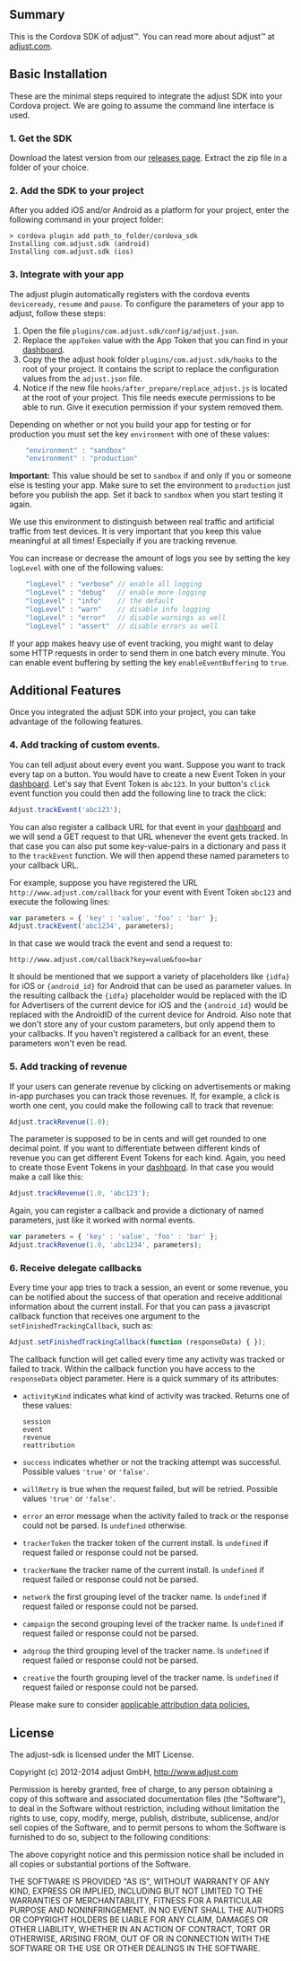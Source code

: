 ## Summary

This is the Cordova SDK of adjust™. You can read more about adjust™ at
[adjust.com].

## Basic Installation

These are the minimal steps required to integrate the adjust SDK into your
Cordova project. We are going to assume the command line interface is used.

### 1. Get the SDK

Download the latest version from our [releases page][releases]. Extract the
zip file in a folder of your choice.

### 2. Add the SDK to your project

After you added iOS and/or Android as a platform for your project, enter the
following command in your project folder:

```
> cordova plugin add path_to_folder/cordova_sdk
Installing com.adjust.sdk (android)
Installing com.adjust.sdk (ios)
```

### 3. Integrate with your app

The adjust plugin automatically registers with the cordova events `deviceready`, `resume` and `pause`.
To configure the parameters of your app to adjust, follow these steps:

1. Open the file `plugins/com.adjust.sdk/config/adjust.json`.
2. Replace the  `appToken` value with  the App Token that you can find in your [dashboard].
3. Copy the the adjust hook folder `plugins/com.adjust.sdk/hooks` to the root of your project. It contains the script to replace the configuration values from the `adjust.json` file.
4. Notice if the new file `hooks/after_prepare/replace_adjust.js` is located at the root of your project. This file needs execute permissions to be able to run. Give it execution permission if your system removed them.

Depending on whether or not you build your app for testing or for production
you must set the key `environment` with one of these values:

```javascript
    "environment" : "sandbox"
    "environment" : "production"
```

**Important:** This value should be set to `sandbox` if and only if you or
someone else is testing your app. Make sure to set the environment to
`production` just before you publish the app. Set it back to `sandbox` when you
start testing it again.

We use this environment to distinguish between real traffic and artificial
traffic from test devices. It is very important that you keep this value
meaningful at all times! Especially if you are tracking revenue.

You can increase or decrease the amount of logs you see by setting the key
`logLevel` with one of the following values:

```javascript
    "logLevel" : "verbose" // enable all logging
    "logLevel" : "debug"   // enable more logging
    "logLevel" : "info"    // the default
    "logLevel" : "warn"    // disable info logging
    "logLevel" : "error"   // disable warnings as well
    "logLevel" : "assert"  // disable errors as well
```

If your app makes heavy use of event tracking, you might want to delay some
HTTP requests in order to send them in one batch every minute. You can enable
event buffering by setting the key `enableEventBuffering` to `true`.

## Additional Features

Once you integrated the adjust SDK into your project, you can take advantage of
the following features.

### 4. Add tracking of custom events.

You can tell adjust about every event you want. Suppose you want to track every
tap on a button. You would have to create a new Event Token in your
[dashboard]. Let's say that Event Token is `abc123`. In your button's `click`
event function you could then add the following line to track the click:

```javascript
Adjust.trackEvent('abc123');
```

You can also register a callback URL for that event in your [dashboard] and we
will send a GET request to that URL whenever the event gets tracked. In that
case you can also put some key-value-pairs in a dictionary and pass it to the
`trackEvent` function. We will then append these named parameters to your
callback URL.

For example, suppose you have registered the URL
`http://www.adjust.com/callback` for your event with Event Token `abc123` and
execute the following lines:

```javascript
var parameters = { 'key' : 'value', 'foo' : 'bar' };
Adjust.trackEvent('abc1234', parameters);
```

In that case we would track the event and send a request to:

```
http://www.adjust.com/callback?key=value&foo=bar
```

It should be mentioned that we support a variety of placeholders like `{idfa}`
for iOS or `{android_id}` for Android that can be used as parameter values.  In
the resulting callback the `{idfa}` placeholder would be replaced with the ID
for Advertisers of the current device for iOS and the `{android_id}` would be
replaced with the AndroidID of the current device for Android. Also note that
we don't store any of your custom parameters, but only append them to your
callbacks.  If you haven't registered a callback for an event, these parameters
won't even be read.

### 5. Add tracking of revenue

If your users can generate revenue by clicking on advertisements or making
in-app purchases you can track those revenues. If, for example, a click is
worth one cent, you could make the following call to track that revenue:

```javascript
Adjust.trackRevenue(1.0);
```

The parameter is supposed to be in cents and will get rounded to one decimal
point. If you want to differentiate between different kinds of revenue you can
get different Event Tokens for each kind. Again, you need to create those Event
Tokens in your [dashboard]. In that case you would make a call like this:

```javascript
Adjust.trackRevenue(1.0, 'abc123');
```

Again, you can register a callback and provide a dictionary of named
parameters, just like it worked with normal events.

```javascript
var parameters = { 'key' : 'value', 'foo' : 'bar' };
Adjust.trackRevenue(1.0, 'abc1234', parameters);
```

### 6. Receive delegate callbacks

Every time your app tries to track a session, an event or some revenue, you can
be notified about the success of that operation and receive additional
information about the current install. For that you can pass a javascript
callback function that receives one argument to the
`setFinishedTrackingCallback`, such as:

```javascript
Adjust.setFinishedTrackingCallback(function (responseData) { });
```

The callback function will get called every time any activity was tracked or
failed to track. Within the callback function you have access to the
`responseData` object parameter. Here is a quick summary of its attributes:

- `activityKind` indicates what kind of activity was tracked.
  Returns one of these values:

    ```
    session
    event
    revenue
    reattribution
    ```

- `success` indicates whether or not the tracking attempt was successful.
  Possible values `'true'` or `'false'`.
- `willRetry` is true when the request failed, but will be retried. Possible
  values `'true'` or `'false'`.
- `error` an error message when the activity failed to track or the response
  could not be parsed. Is `undefined` otherwise.
- `trackerToken` the tracker token of the current install. Is `undefined` if
  request failed or response could not be parsed.
- `trackerName` the tracker name of the current install. Is `undefined` if
  request failed or response could not be parsed.
- `network` the first grouping level of the tracker name. Is `undefined` if
  request failed or response could not be parsed.
- `campaign` the second grouping level of the tracker name. Is `undefined` if
  request failed or response could not be parsed.
- `adgroup` the third grouping level of the tracker name. Is `undefined` if
  request failed or response could not be parsed.
- `creative` the fourth grouping level of the tracker name. Is `undefined` if
  request failed or response could not be parsed.

Please make sure to consider [applicable attribution data policies.][attribution-data]

[adjust.com]: http://adjust.com
[dashboard]: http://adjust.com
[releases]: https://github.com/adjust/cordova_sdk/releases
[attribution-data]: https://github.com/adjust/sdks/blob/master/doc/attribution-data.md

## License

The adjust-sdk is licensed under the MIT License.

Copyright (c) 2012-2014 adjust GmbH,
http://www.adjust.com

Permission is hereby granted, free of charge, to any person obtaining a copy of
this software and associated documentation files (the "Software"), to deal in
the Software without restriction, including without limitation the rights to
use, copy, modify, merge, publish, distribute, sublicense, and/or sell copies
of the Software, and to permit persons to whom the Software is furnished to do
so, subject to the following conditions:

The above copyright notice and this permission notice shall be included in all
copies or substantial portions of the Software.

THE SOFTWARE IS PROVIDED "AS IS", WITHOUT WARRANTY OF ANY KIND, EXPRESS OR
IMPLIED, INCLUDING BUT NOT LIMITED TO THE WARRANTIES OF MERCHANTABILITY,
FITNESS FOR A PARTICULAR PURPOSE AND NONINFRINGEMENT. IN NO EVENT SHALL THE
AUTHORS OR COPYRIGHT HOLDERS BE LIABLE FOR ANY CLAIM, DAMAGES OR OTHER
LIABILITY, WHETHER IN AN ACTION OF CONTRACT, TORT OR OTHERWISE, ARISING FROM,
OUT OF OR IN CONNECTION WITH THE SOFTWARE OR THE USE OR OTHER DEALINGS IN THE
SOFTWARE.
